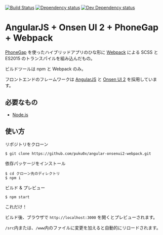 [![Build Status][travis-ci-image]][travis-ci-url]
[![Dependency status][david-dm-image]][david-dm-url]
[![Dev Dependency status][david-dm-dev-image]][david-dm-dev-url]
# AngularJS + Onsen UI 2 + PhoneGap + Webpack

[PhoneGap](http://phonegap.com/) を使ったハイブリッドアプリのひな形に [Webpack](https://webpack.github.io/) による SCSS と ES2015 のトランスパイルを組み込んだもの。

ビルドツールは npm と Webpack のみ。

フロントエンドのフレームワークは [AngularJS](https://angularjs.org/) と [Onsen UI 2](https://onsen.io/) を採用しています。

## 必要なもの
- [Node.js](https://nodejs.org/)

## 使い方
リポジトリをクローン
```
$ git clone https://github.com/puku0x/angular-onsenui2-webpack.git
```

依存パッケージをインストール
```
$ cd クローン先のディレクトリ
$ npm i
```

ビルド & プレビュー
```
$ npm start
```
これだけ！

ビルド後、ブラウザで `http://localhost:3000` を開くとプレビューされます。

`/src`内または、`/www`内のファイルに変更を加えると自動的にリロードされます。

[travis-ci-url]: http://travis-ci.org/puku0x/angular-onsenui2-webpack
[travis-ci-image]: https://travis-ci.org/puku0x/angular-onsenui2-webpack.svg?branch=master
[david-dm-url]:https://david-dm.org/puku0x/angular-onsenui2-webpack
[david-dm-image]:https://david-dm.org/puku0x/angular-onsenui2-webpack.svg
[david-dm-dev-url]:https://david-dm.org/puku0x/angular-onsenui2-webpack?type=dev
[david-dm-dev-image]:https://david-dm.org/puku0x/angular-onsenui2-webpack/dev-status.svg
